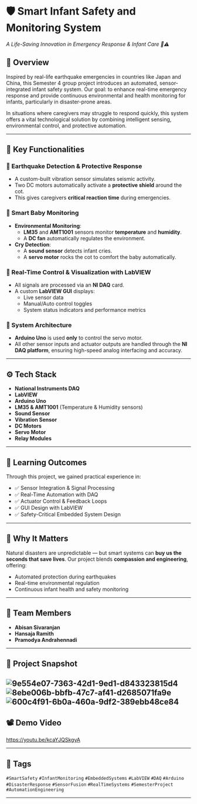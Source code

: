 # 🛡️ Smart Infant Safety and Monitoring System
*A Life-Saving Innovation in Emergency Response & Infant Care 👶⚠️*

## 📘 Overview

Inspired by real-life earthquake emergencies in countries like Japan and China, this Semester 4 group project introduces an automated, sensor-integrated infant safety system. Our goal: to enhance real-time emergency response and provide continuous environmental and health monitoring for infants, particularly in disaster-prone areas.

In situations where caregivers may struggle to respond quickly, this system offers a vital technological solution by combining intelligent sensing, environmental control, and protective automation.

---

## 🌟 Key Functionalities

### 🔸 Earthquake Detection & Protective Response
- A custom-built vibration sensor simulates seismic activity.
- Two DC motors automatically activate a **protective shield** around the cot.
- This gives caregivers **critical reaction time** during emergencies.

### 🔸 Smart Baby Monitoring
- **Environmental Monitoring**:  
  - **LM35** and **AMT1001** sensors monitor **temperature** and **humidity**.
  - A **DC fan** automatically regulates the environment.
- **Cry Detection**:  
  - A **sound sensor** detects infant cries.
  - A **servo motor** rocks the cot to comfort the baby automatically.

### 🔸 Real-Time Control & Visualization with LabVIEW
- All signals are processed via an **NI DAQ** card.
- A custom **LabVIEW GUI** displays:
  - Live sensor data
  - Manual/Auto control toggles
  - System status indicators and performance metrics

### 🔸 System Architecture
- **Arduino Uno** is used **only** to control the servo motor.
- All other sensor inputs and actuator outputs are handled through the **NI DAQ platform**, ensuring high-speed analog interfacing and accuracy.

---

## ⚙️ Tech Stack

- **National Instruments DAQ**
- **LabVIEW**
- **Arduino Uno**
- **LM35 & AMT1001** (Temperature & Humidity sensors)
- **Sound Sensor**
- **Vibration Sensor**
- **DC Motors**
- **Servo Motor**
- **Relay Modules**

---

## 🧠 Learning Outcomes

Through this project, we gained practical experience in:

- ✅ Sensor Integration & Signal Processing  
- ✅ Real-Time Automation with DAQ  
- ✅ Actuator Control & Feedback Loops  
- ✅ GUI Design with LabVIEW  
- ✅ Safety-Critical Embedded System Design

---

## 🎯 Why It Matters

Natural disasters are unpredictable — but smart systems can **buy us the seconds that save lives**. Our project blends **compassion and engineering**, offering:

- Automated protection during earthquakes
- Real-time environmental regulation
- Continuous infant health and safety monitoring

---

## 👥 Team Members

- **Abisan Sivaranjan**  
- **Hansaja Ramith**  
- **Pramodya Andrahennadi**

---

## 📸 Project Snapshot

![9e554e07-7363-42d1-9ed1-d843323815d4](https://github.com/user-attachments/assets/31f18dcd-062c-43a8-bf67-7a5c241e25c3)
![8ebe006b-bbfb-47c7-af41-d2685071fa9e](https://github.com/user-attachments/assets/81b05123-2272-40ef-b2f5-9b1fa88fa841)
![600c4f91-6b0a-460a-9df2-389ebb48ce84](https://github.com/user-attachments/assets/bf403cb0-d3d5-4e26-a589-d315a7ba1180)
---

## 📽️ Demo Video

https://youtu.be/kcaYJQSkgyA


---


## 🔖 Tags

`#SmartSafety` `#InfantMonitoring` `#EmbeddedSystems` `#LabVIEW` `#DAQ` `#Arduino` `#DisasterResponse` `#SensorFusion` `#RealTimeSystems` `#SemesterProject` `#AutomationEngineering`

---

